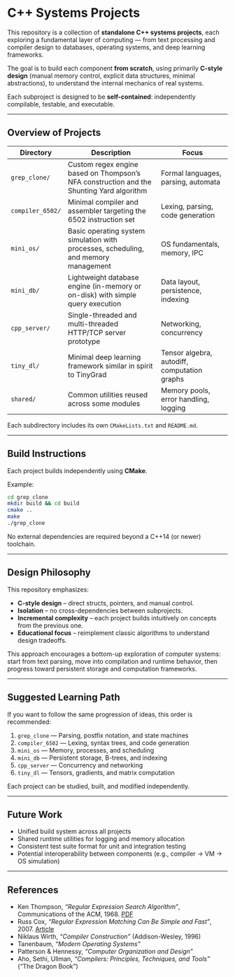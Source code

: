 # C++ Systems Projects

This repository is a collection of **standalone C++ systems projects**, each exploring a fundamental layer of computing — from text processing and compiler design to databases, operating systems, and deep learning frameworks.

The goal is to build each component **from scratch**, using primarily **C-style design** (manual memory control, explicit data structures, minimal abstractions), to understand the internal mechanics of real systems.

Each subproject is designed to be **self-contained**: independently compilable, testable, and executable.

---

## Overview of Projects

| Directory        | Description                                                                              | Focus                                        |
| ---------------- | ---------------------------------------------------------------------------------------- | -------------------------------------------- |
| `grep_clone/`    | Custom regex engine based on Thompson’s NFA construction and the Shunting Yard algorithm | Formal languages, parsing, automata          |
| `compiler_6502/` | Minimal compiler and assembler targeting the 6502 instruction set                        | Lexing, parsing, code generation             |
| `mini_os/`       | Basic operating system simulation with processes, scheduling, and memory management      | OS fundamentals, memory, IPC                 |
| `mini_db/`       | Lightweight database engine (in-memory or on-disk) with simple query execution           | Data layout, persistence, indexing           |
| `cpp_server/`    | Single-threaded and multi-threaded HTTP/TCP server prototype                             | Networking, concurrency                      |
| `tiny_dl/`       | Minimal deep learning framework similar in spirit to TinyGrad                            | Tensor algebra, autodiff, computation graphs |
| `shared/`        | Common utilities reused across some modules                                              | Memory pools, error handling, logging        |

Each subdirectory includes its own `CMakeLists.txt` and `README.md`.

---

## Build Instructions

Each project builds independently using **CMake**.

Example:

```bash
cd grep_clone
mkdir build && cd build
cmake ..
make
./grep_clone
```

No external dependencies are required beyond a C++14 (or newer) toolchain.

---

## Design Philosophy

This repository emphasizes:

- **C-style design** – direct structs, pointers, and manual control.
- **Isolation** – no cross-dependencies between subprojects.
- **Incremental complexity** – each project builds intuitively on concepts from the previous one.
- **Educational focus** – reimplement classic algorithms to understand design tradeoffs.

This approach encourages a bottom-up exploration of computer systems:
start from text parsing, move into compilation and runtime behavior, then progress toward persistent storage and computation frameworks.

---

## Suggested Learning Path

If you want to follow the same progression of ideas, this order is recommended:

1. `grep_clone` — Parsing, postfix notation, and state machines
2. `compiler_6502` — Lexing, syntax trees, and code generation
3. `mini_os` — Memory, processes, and scheduling
4. `mini_db` — Persistent storage, B-trees, and indexing
5. `cpp_server` — Concurrency and networking
6. `tiny_dl` — Tensors, gradients, and matrix computation

Each project can be studied, built, and modified independently.

---

## Future Work

- Unified build system across all projects
- Shared runtime utilities for logging and memory allocation
- Consistent test suite format for unit and integration testing
- Potential interoperability between components (e.g., compiler → VM → OS simulation)

---

## References

- Ken Thompson, _“Regular Expression Search Algorithm”_, Communications of the ACM, 1968. [PDF](https://dl.acm.org/doi/pdf/10.1145/363347.363387)
- Russ Cox, _“Regular Expression Matching Can Be Simple and Fast”_, 2007. [Article](https://swtch.com/~rsc/regexp/regexp1.html)
- Niklaus Wirth, _“Compiler Construction”_ (Addison-Wesley, 1996)
- Tanenbaum, _“Modern Operating Systems”_
- Patterson & Hennessy, _“Computer Organization and Design”_
- Aho, Sethi, Ullman, _“Compilers: Principles, Techniques, and Tools”_ (“The Dragon Book”)

